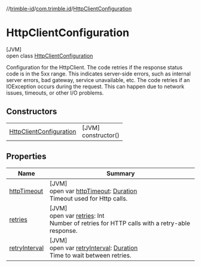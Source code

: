 //[trimble-id](../../../index.md)/[com.trimble.id](../index.md)/[HttpClientConfiguration](index.md)

# HttpClientConfiguration

[JVM]\
open class [HttpClientConfiguration](index.md)

Configuration for the HttpClient. The code retries if the response status code is in the 5xx range. This indicates server-side errors, such as internal server errors, bad gateway, service unavailable, etc. The code retries if an IOException occurs during the request. This can happen due to network issues, timeouts, or other I/O problems.

## Constructors

| | |
|---|---|
| [HttpClientConfiguration](-http-client-configuration.md) | [JVM]<br>constructor() |

## Properties

| Name | Summary |
|---|---|
| [httpTimeout](http-timeout.md) | [JVM]<br>open var [httpTimeout](http-timeout.md): [Duration](https://docs.oracle.com/javase/8/docs/api/java/time/Duration.html)<br>Timeout used for Http calls. |
| [retries](retries.md) | [JVM]<br>open var [retries](retries.md): Int<br>Number of retries for HTTP calls with a retry-able response. |
| [retryInterval](retry-interval.md) | [JVM]<br>open var [retryInterval](retry-interval.md): [Duration](https://docs.oracle.com/javase/8/docs/api/java/time/Duration.html)<br>Time to wait between retries. |

